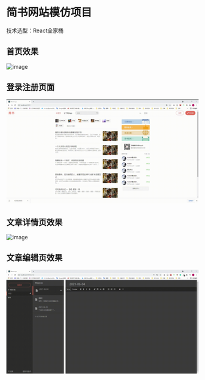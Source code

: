 # 简书网站模仿项目
技术选型：React全家桶
## 首页效果
![image](https://github.com/sakumashirayuki/jianshu-copycat/blob/master/home.gif)
## 登录注册页面
![image](https://github.com/sakumashirayuki/jianshu-copycat/blob/master/login.gif)
## 文章详情页效果
![image](https://github.com/sakumashirayuki/jianshu-copycat/blob/master/detail.gif)
## 文章编辑页效果
![image](https://github.com/sakumashirayuki/jianshu-copycat/blob/master/write.gif)